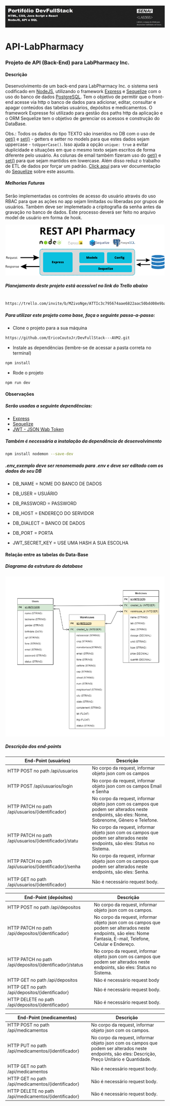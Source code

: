 ![Capa Portifoil DevFullStack](ImagemPortifolio.png)

# API-LabPharmacy

### Projeto de API (Back-End) para LabPharmacy Inc.

#### Descrição

Desenvolvimento de um back-end para LabPharmacy Inc. o sistema será codificado em [NodeJS], utilizando o framework [Express] e [Sequelize] com o uso do banco de dados [PostgreSQL].
Tem o objetivo de permitir que o front-end acesse via http o banco de dados para adicionar, editar, consultar e apagar conteúdos das tabelas usuários, depósitos e medicamentos. O framework Expresse foi utilizado para gestão dos paths http da aplicação e o ORM Sequelize tem o objetivo de gerenciar os acessos e construção do DataBase.

Obs.:
Todos os dados do tipo TEXTO são inseridos no DB com o uso de [get()] e [set()] - getters e setter no models para que estes dados sejam uppercase - `toUpperCase()`. Isso ajuda a opção `unique: true` a evitar duplicidade e situações em que o mesmo texto sejam escritos de forma diferente pelo usuário. As colunas de email também fizeram uso do [get()] e [set()] para  que sejam mantidos em lowercase. Além disso reduz o trabalho de ETL de dados por forçar um padrão.  [Click aqui] para ver documentação do [Sequelize] sobre este assunto.

##### Melhorias Futuras

Serão implementadas os controles de acesso do usuário através do uso RBAC para que as ações no app sejam limitadas ou liberadas por grupos de usuários.
Também deve ser implemetado a cripitografia da senha antes da gravação no banco de dados. Este processo deverá ser feito no arquivo model de usuário em forma de hook. 

![Fluxo da API](FluxoAPI.png)

##### Planejamento deste projeto está acessível no link do Trello abaixo

#

```bash
https://trello.com/invite/b/MZivoNge/ATTIc3c795674aae6822aac50bdd08e9ba3d0F5F96C3/devfullstack-avm2
```

##### Para utilizar este projeto como base, faça o seguinte passo-a-passo:

- Clone o projeto para a sua máquina

```bash
https://github.com/EricoCoutoJr/DevFullStack---AVM2.git
```

- Instale as dependências (lembre-se de acessar a pasta correta no terminal)

```bash
npm install
```

- Rode o projeto

```bash
npm run dev
```

#### Observações

##### Serão usadas a seguinte dependências:

- [Express]
- [Sequelize]
- [JWT - JSON Wab Token]

##### Também é necessária a instalação da dependência de desenvolvimento

```bash
npm install nodemon --save-dev
```

##### .env_exemplo deve ser renomemado para .env e deve ser editado com os dados do seu DB

- DB_NAME = NOME DO BANCO DE DADOS
- DB_USER = USUÁRIO
- DB_PASSWORD = PASSWORD
- DB_HOST = ENDEREÇO DO SERVIDOR
- DB_DIALECT = BANCO DE DADOS
- DB_PORT = PORTA

- JWT_SECRET_KEY = USE UMA HASH A SUA ESCOLHA

#### Relação entre as tabelas do Data-Base

##### Diagrama da estrutura do database

![Diagrama do DB](Diagrama.drawio.png)

##### Descrição dos end-points

| End-Point (usuários)                                   | Descrição                                                                                                                                      |
| ------------------------------------------------------ | ---------------------------------------------------------------------------------------------------------------------------------------------- |
| HTTP POST no path /api/usuarios                        | No corpo da request, informar objeto json com os campos                                                                                        |
| HTTP POST /api/usuarios/login                          | No corpo da request, informar objeto json com os campos Email e Senha                                                                          |
| HTTP PATCH no path /api/usuarios/{identificador}       | No corpo da request, informar objeto json com os campos que podem ser alterados neste endpoints, são eles: Nome, Sobrenome, Gênero e Telefone. |
| HTTP PATCH no path /api/usuarios/{identificador}/statu | No corpo da request, informar objeto json com os campos que podem ser alterados neste endpoints, são eles: Status no Sistema.                  |
| HTTP PATCH no path /api/usuarios/{identificador}/senha | No corpo da request, informar objeto json com os campos que podem ser alterados neste endpoints, são eles: Senha.                              |
| HTTP GET no path /api/usuarios/{identificador}         | Não é necessário request body.                                                                                                                 |

| End-Point (depósitos)                                    | Descrição                                                                                                                                                       |
| -------------------------------------------------------- | --------------------------------------------------------------------------------------------------------------------------------------------------------------- |
| HTTP POST no path /api/depositos                         | No corpo da request, informar objeto json com os campos.                                                                                                        |
| HTTP PATCH no path /api/depositos/{identificador}        | No corpo da request, informar objeto json com os campos que podem ser alterados neste endpoints, são eles: Nome Fantasia, E-mail, Telefone, Celular e Endereço. |
| HTTP PATCH no path /api/depositos/{identificador}/status | No corpo da request, informar objeto json com os campos que podem ser alterados neste endpoints, são eles: Status no Sistema.                                   |
| HTTP GET no path /api/depositos                          | Não é necessário request body                                                                                                                                   |
| HTTP GET no path /api/depositos/{identificador}          | Não é necessário request body.                                                                                                                                  |
| HTTP DELETE no path /api/depositos/{identificador}       | Não é necessário request body.                                                                                                                                  |

| End-Point (medicamentos)                              | Descrição                                                                                                                                          |
| ----------------------------------------------------- | -------------------------------------------------------------------------------------------------------------------------------------------------- |
| HTTP POST no path /api/medicamentos                   | No corpo da request, informar objeto json com os campos.                                                                                           |
| HTTP PUT no path /api/medicamentos/{identificador}    | No corpo da request, informar objeto json com os campos que podem ser alterados neste endpoints, são eles: Descrição, Preço Unitário e Quantidade. |
| HTTP GET no path /api/medicamentos                    | Não é necessário request body.                                                                                                                     |
| HTTP GET no path /api/medicamentos/{identificador}    | Não é necessário request body.                                                                                                                     |
| HTTP DELETE no path /api/medicamentos/{identificador} | Não é necessário request body.                                                                                                                     |

[//]: # "As referência abaixo estão sendo usadas no corpo do README.md. E remoção  destas referências detroi os link criados através das refeências."
[Sequelize]: https://sequelize.org/
[Click aqui]: https://sequelize.org/docs/v6/core-concepts/getters-setters-virtuals/
[JWT - JSON Wab Token]: https://www.npmjs.com/package/jsonwebtoken
[Express]: https://www.npmjs.com/package/express
[PostgreSQL]: https://www.postgresql.org/
[NodeJS]: https://nodejs.org/en
[get()]: https://sequelize.org/docs/v6/core-concepts/getters-setters-virtuals/
[set()]: https://sequelize.org/docs/v6/core-concepts/getters-setters-virtuals/